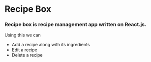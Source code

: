 # Recipe Box

### Recipe box is recipe management app written on React.js. 

Using this we can

* Add a recipe along with its ingredients
* Edit a recipe
* Delete a recipe 






